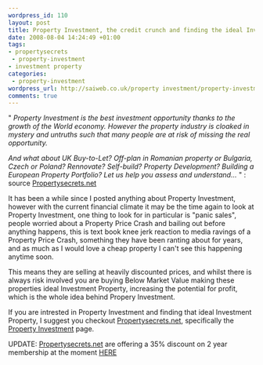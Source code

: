 ```yaml
--- 
wordpress_id: 110
layout: post
title: Property Investment, the credit crunch and finding the ideal Investment Property
date: 2008-08-04 14:24:49 +01:00
tags: 
- propertysecrets
 - property-investment
- investment property
categories: 
 - property-investment
wordpress_url: http://saiweb.co.uk/property investment/property-investment-the-credit-crunch-and-finding-the-ideal-investment-property
comments: true
---
```

" <i>
Property Investment is the best investment opportunity thanks to the growth of the World economy.
However the property industry is cloaked in mystery and untruths such that many people are at risk of missing the real opportunity.

And what about UK Buy-to-Let? Off-plan in Romanian property or Bulgaria, Czech or Poland? Rennovate? Self-build? Property Development? Building a European Property Portfolio? Let us help you assess and understand... </i>" : source <a href="http://www.propertysecrets.net">Propertysecrets.net</a>

It has been a while since I posted anything about Property Investment, however with the current financial climate it may be the time again to look at Property Investment, one thing to look for in particular is "panic sales", people worried about a Property Price Crash and bailing out before anything happens, this is text book knee jerk reaction to media ravings of a Property Price Crash, something they have been ranting about for years, and as much as I would love a cheap property I can't see this happening anytime soon.

This means they are selling at heavily discounted prices, and whilst there is always risk involved you are buying Below Market Value making these properties ideal Investment Property, increasing the potential for profit, which is the whole idea behind Propery Investment.

If you are intrested in Property Investment and finding that ideal Investment Property, I suggest you checkout <a href="http://www.propertysecrets.net/">Propertysecrets.net</a>, specifically the <a href="http://www.propertysecrets.net/tag_browser/property_investment.html">Property Investment</a> page.

UPDATE: <a href="http://www.Propertysecrets.net">Propertysecrets.net</a> are offering a 35% discount on 2 year membership at the moment <a href="https://www.propertysecrets.net/0979/sales_form.html">HERE</a>
